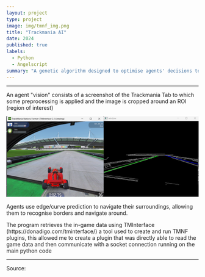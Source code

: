 ```yaml
---
layout: project
type: project
image: img/tmnf_img.png
title: "Trackmania AI"
date: 2024
published: true
labels:
  - Python
  - Angelscript
summary: "A genetic algorithm designed to optimise agents' decisions to real-time data retrieved from Trackmania nations forever"
---
```


<hr>
<p>An agent "vision" consists of a screenshot of the Trackmania Tab to which some preprocessing is applied and the image is cropped around an ROI (region of interest) </p>
<img class="img-fluid" src="../img/tmai_edge.png">
<p>Agents use edge/curve prediction to navigate their surroundings, allowing them to recognise borders and navigate around.</p>
<p>The program retrieves the in-game data using TMInterface (https://donadigo.com/tminterface/) a tool used to create and run TMNF plugins, this allowed me to create a plugin that was directly able to read the game data and then communicate with a socket connection running on the main python code</p>
<hr>

Source: <a href="https://github.com/jogarces/ics-313-text-game"><i class="large github icon "></i></a>
 
